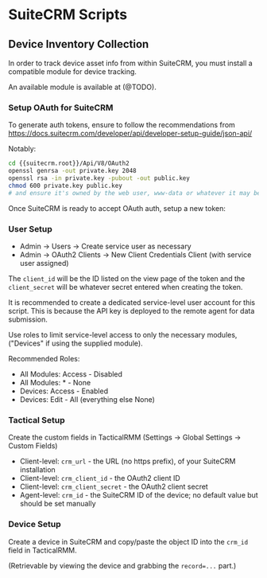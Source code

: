 # SuiteCRM Scripts

## Device Inventory Collection

In order to track device asset info from within SuiteCRM, you must install a compatible module for device tracking.

An available module is available at (@TODO).

### Setup OAuth for SuiteCRM

To generate auth tokens, ensure to follow the recommendations from
https://docs.suitecrm.com/developer/api/developer-setup-guide/json-api/

Notably:

```bash
cd {{suitecrm.root}}/Api/V8/OAuth2
openssl genrsa -out private.key 2048
openssl rsa -in private.key -pubout -out public.key
chmod 600 private.key public.key
# and ensure it's owned by the web user, www-data or whatever it may be
```

Once SuiteCRM is ready to accept OAuth auth, setup a new token:

### User Setup

* Admin -> Users -> Create service user as necessary
* Admin -> OAuth2 Clients -> New Client Credentials Client (with service user assigned)

The `client_id` will be the ID listed on the view page of the token
and the `client_secret` will be whatever secret entered when creating the token.

It is recommended to create a dedicated service-level user account for this script.
This is because the API key is deployed to the remote agent for data submission.

Use roles to limit service-level access to only the necessary modules, ("Devices" if using the supplied module).

Recommended Roles:

* All Modules: Access - Disabled
* All Modules: * - None
* Devices: Access - Enabled
* Devices: Edit - All (everything else None)

### Tactical Setup

Create the custom fields in TacticalRMM (Settings -> Global Settings -> Custom Fields)

* Client-level: `crm_url` - the URL (no https prefix), of your SuiteCRM installation
* Client-level: `crm_client_id` - the OAuth2 client ID
* Client-level: `crm_client_secret` - the OAuth2 client secret
* Agent-level: `crm_id` - the SuiteCRM ID of the device; no default value but should be set manually

### Device Setup

Create a device in SuiteCRM and copy/paste the object ID into the `crm_id` field in TacticalRMM.

(Retrievable by viewing the device and grabbing the `record=...` part.)
